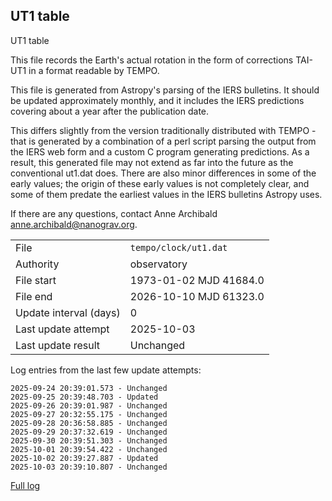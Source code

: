 
## UT1 table

UT1 table

This file records the Earth's actual rotation in the form of
corrections TAI-UT1 in a format readable by TEMPO.

This file is generated from Astropy's parsing of the IERS
bulletins. It should be updated approximately monthly, and it
includes the IERS predictions covering about a year after the
publication date.

This differs slightly from the version traditionally distributed
with TEMPO - that is generated by a combination of a perl script
parsing the output from the IERS web form and a custom C program
generating predictions. As a result, this generated file may not
extend as far into the future as the conventional ut1.dat does.
There are also minor differences in some of the early values; the
origin of these early values is not completely clear, and some of
them predate the earliest values in the IERS bulletins Astropy uses.

If there are any questions, contact Anne Archibald
<anne.archibald@nanograv.org>.

|     |     |
|:--- |:--- |
| File | `tempo/clock/ut1.dat` |
| Authority | observatory |
| File start | 1973-01-02 MJD 41684.0 |
| File end | 2026-10-10 MJD 61323.0 |
| Update interval (days) | 0 |
| Last update attempt | 2025-10-03 |
| Last update result | Unchanged |

Log entries from the last few update attempts:
```
2025-09-24 20:39:01.573 - Unchanged
2025-09-25 20:39:48.703 - Updated
2025-09-26 20:39:01.987 - Unchanged
2025-09-27 20:32:55.175 - Unchanged
2025-09-28 20:36:58.885 - Unchanged
2025-09-29 20:37:32.619 - Unchanged
2025-09-30 20:39:51.303 - Unchanged
2025-10-01 20:39:54.422 - Unchanged
2025-10-02 20:39:27.887 - Updated
2025-10-03 20:39:10.807 - Unchanged
```
[Full log](https://raw.githubusercontent.com/ipta/pulsar-clock-corrections/main/log/tempo/clock/ut1.dat.log)
